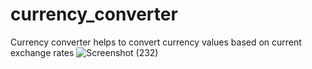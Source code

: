 # currency_converter
Currency converter helps to convert currency values based on current exchange rates
![Screenshot (232)](https://user-images.githubusercontent.com/86833971/129468216-617e2fc1-e4a9-42dc-a749-bf908cfe420c.png)
